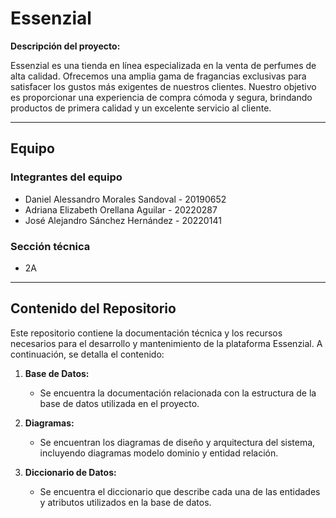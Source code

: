 # Essenzial

**Descripción del proyecto:** 

Essenzial es una tienda en línea especializada en la venta de perfumes de alta calidad. Ofrecemos una amplia gama de fragancias exclusivas para satisfacer los gustos más exigentes de nuestros clientes. Nuestro objetivo es proporcionar una experiencia de compra cómoda y segura, brindando productos de primera calidad y un excelente servicio al cliente.

---

## Equipo

### Integrantes del equipo
- Daniel Alessandro Morales Sandoval - 20190652
- Adriana Elizabeth Orellana Aguilar - 20220287
- José Alejandro Sánchez Hernández - 20220141

### Sección técnica
- 2A

---

## Contenido del Repositorio

Este repositorio contiene la documentación técnica y los recursos necesarios para el desarrollo y mantenimiento de la plataforma Essenzial. A continuación, se detalla el contenido:

1. **Base de Datos:**
   - Se encuentra la documentación relacionada con la estructura de la base de datos utilizada en el proyecto.

2. **Diagramas:**
   - Se encuentran los diagramas de diseño y arquitectura del sistema, incluyendo diagramas modelo dominio y entidad relación.

3. **Diccionario de Datos:**
   - Se encuentra el diccionario que describe cada una de las entidades y atributos utilizados en la base de datos.
